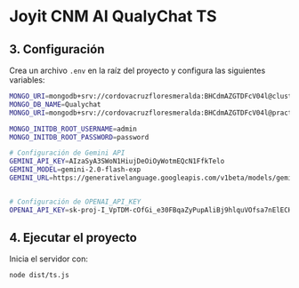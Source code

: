 # Joyit CNM AI QualyChat TS


## 3. Configuración
Crea un archivo `.env` en la raíz del proyecto y configura las siguientes variables:

```bash
MONGO_URI=mongodb+srv://cordovacruzfloresmeralda:BHCdmAZGTDFcV04l@cluster0.v1vxy.mongodb.net/
MONGO_DB_NAME=Qualychat
MONGO_URI=mongodb+srv://cordovacruzfloresmeralda:BHCdmAZGTDFcV04l@practice.l2otd.mongodb.net/?retryWrites=true&w=majority&appName=Practice

MONGO_INITDB_ROOT_USERNAME=admin
MONGO_INITDB_ROOT_PASSWORD=password

# Configuración de Gemini API
GEMINI_API_KEY=AIzaSyA3SWoN1HiujDeOiOyWotmEQcN1FfkTelo
GEMINI_MODEL=gemini-2.0-flash-exp
GEMINI_URL=https://generativelanguage.googleapis.com/v1beta/models/gemini-1.5-flash:generateContent?key


# Configuración de OPENAI_API_KEY
OPENAI_API_KEY=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
```
## 4. Ejecutar el proyecto
Inicia el servidor con:

```bash
node dist/ts.js
```
